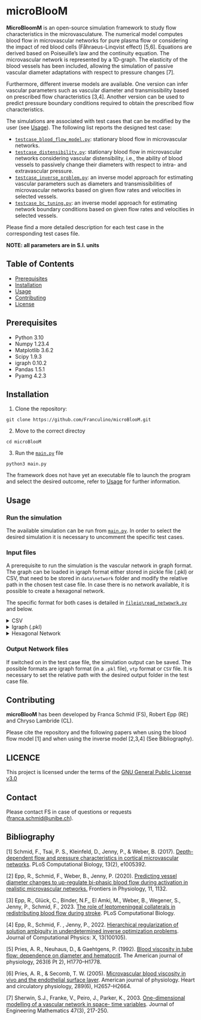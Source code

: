 # microBlooM

**MicroBloomM** 
is an open-source simulation framework to study flow characteristics in the microvasculature. The numerical model computes blood flow in microvascular networks for pure plasma flow or considering the impact of red blood cells (Fåhraeus-Linqvist effect) [5,6]. Equations are derived based on Poiseuille’s law and the continuity equation. The microvascular network is represented by a 1D-graph. The elasticity of the blood vessels has been included, allowing the simulation of passive vascular diameter adaptations with respect to pressure changes [7].

Furthermore, different inverse models are available. One version can infer vascular parameters such as vascular diameter and transmissibility based on prescribed flow characteristics [3,4]. Another version can be used to predict pressure boundary conditions required to obtain the prescribed flow characteristics.

The simulations are associated with test cases that can be modified by the user (see [Usage](#usage)). The following list reports the designed test case:

- [`testcase_blood_flow_model.py`](https://github.com/Franculino/microBlooM/blob/main/testcases/testcase_blood_flow_model.py): stationary blood flow in microvascular networks.
- [`testcase_distensibility.py`](https://github.com/Franculino/microBlooM/blob/main/testcases/testcase_distensibility.py): stationary blood flow in microvascular networks considering vascular distensibility, i.e., the ability of blood vessels to passively change their diameters with respect to intra- and extravascular pressure.
- [`testcase_inverse_problem.py`](https://github.com/Franculino/microBlooM/blob/main/testcases/testcase_inverse_problem.py): an inverse model approach for estimating vascular parameters such as diameters and transmissibilities of microvascular networks based on given flow rates and velocities in selected vessels.
- [`testcase_bc_tuning.py`](https://github.com/Franculino/microBlooM/blob/main/testcases/testcase_bc_tuning.py): an inverse model approach for estimating network boundary conditions based on given flow rates and velocities in selected vessels.

Please find a more detailed description for each test case in the corresponding test cases file.

**NOTE: all parameters are in S.I. units**

## Table of Contents

- [Prerequisites](#prerequisites)
- [Installation](#installation)
- [Usage](#usage)
- [Contributing](#contributing)
- [License](#license)

## Prerequisites

- Python 3.10
- Numpy 1.23.4
- Matplotlib 3.6.2
- Scipy 1.9.3
- igraph 0.10.2
- Pandas 1.5.1
- Pyamg 4.2.3

## Installation

1. Clone the repository:

```
git clone https://github.com/Franculino/microBlooM.git
```

2. Move to the correct directoy

```
cd microBlooM
```

3. Run the [`main.py`](https://github.com/Franculino/microBlooM/blob/main/main.py) file

```
python3 main.py
```

The framework does not have yet an executable file to launch the program and select the desired outcome, refer to [Usage](#usage) for further information.

## Usage

### Run the simulation

The available simulation can be run from [`main.py`](https://github.com/Franculino/microBlooM/blob/main/main.py). In order to select the desired simulation it is necessary to uncomment the specific test cases.

### Input files

A prerequisite to run the simulation is the vascular network in graph format. The graph can be loaded in igraph format either stored in pickle file (.pkl) or CSV, that need to be stored in `data\network` folder and modify the relative path in the chosen test case file. In case there is no network available, it is possible to create a hexagonal network.

The specific format for both cases is detailed in [`fileio\read_netwowrk.py`](https://github.com/Franculino/microBlooM/blob/main/source/fileio/read_network.py) and below.

<details>
 <summary>  CSV </summary>

Import a network from three csv text files containing vertex, edge and boundary data.

_Vertex (vx) data_: At least three columns are required to describe the x, y and z coordinates of all vertices. A
header for each column has to be provided. Example file structure (order of columns does not matter; columns without header are ignored):

        x_coord, y_coord, z_coord
        x_coord_of_vx_0,y_coord_of_vx_0,z_coord_of_vx_0
        x_coord_of_vx_1,y_coord_of_vx_1,z_coord_of_vx_1
                :      ,        :      ,        :
                :      ,        :      ,        :

_Edge data_: At least four columns are required to describe the connectivity (requires two columns, i.e.,
one for each incidence vertex per edge), diameters and lengths of all edges. A header for each column has to be
provided. Example file structure (order of columns does not matter; columns without header are ignored):

        vx_incident_1, vertex_incident_2, diameter, length
        incident_vx_1_of_edge_0,incident_vx_2_of_edge_0,diameter_of_edge_0,length_of_edge_0
        incident_vx_1_of_edge_1,incident_vx_2_of_edge_1,diameter_of_edge_1,length_of_edge_1
                    :          ,            :          ,            :     ,         :
                    :          ,            :          ,            :     ,         :

_Boundary data_: At least three columns are required to prescribe the vertex indices of boundary conditions,
the boundary type (1: pressure, 2: flow rate) and the boundary values (can be pressure or flow rate).
Example file structure (order of columns does not matter; columns without header are ignored):

        vx_id_of_boundary, boundary_type, boundary_value
        vx_id_boundary_0,boundary_type_0,boundary_value_0
        vx_id_boundary_1,boundary_type_1,boundary_value_1
                :       ,       :       ,       :
                :       ,       :       ,       :

</details>

<details>
 <summary>  Igraph (.pkl) </summary>

 The loaded igraph needs to contain the following vertex and edge attributes. The name of the respective attributes can be modified in the test case files. The default names are stated below. Note the boundary data is also stored as vertex attribute, i.e. in total there are at least three vertex attributes.

_Vertex data_: At least one attribute is required to describe the x, y and z coordinates of all vertices ("coords").

```
one (3 x nv) array, where nv is the number of vertices:
        [[x0, y0, z0]
         [x1, y1, z1]
                    :
                    :
         [xnv, ynv, znv]]
```

_Edge data_: At least two attributes are required to describe the diameters ("diameter") and lengths ("length") of all edges.

```
two (1 x ne) arrays, where ne is number of edges:
        diameter: [d0, d1, ..., dne ]
        length: [l0, l1, ..., lne ]
```

_Boundary data_: At least two vertex attributes are required to prescribe the boundary type (1: pressure, 2: flow rate, None: otherwise, "boundaryType") and the boundary values (can be pressure or flow rate, None: otherwise, "boundaryValue").

```
two (1 x nv) arrays, where nv is number of vertices:
            boundary_type: [boundary_type_0, boundary_type_1, ..., boundary_type_nv]
            boundary_value: [boundary_value_0, boundary_value_1, ..., boundary_value_nv]
```

</details>

<details>

 <summary>  Hexagonal Network </summary>

The hexagonal network properties can be modified from the `testcase` file of the choose simulation. Here an example of possible values:

        "nr_of_hexagon_x": 3,
        "nr_of_hexagon_y": 3,
        "hexa_edge_length": 62.e-6,
        "hexa_diameter": 4.e-6,
        "hexa_boundary_vertices": [0, 27],
        "hexa_boundary_values": [2, 1],
        "hexa_boundary_types": [1, 1],

Note: the number odd hexagon must be odd.

</details>

### Output Network files

If switched on in the test case file, the simulation output can be saved.
The possible formats are igraph format (in a `.pkl` file), `vtp` format or `CSV` file. It is necessary to set the relative path with the desired output folder in the test case file.


## Contributing

**microBlooM** has been developed by Franca Schmid (FS), Robert Epp (RE) and Chryso Lambride (CL).

Please cite the repository and the following papers when using the blood flow model [1] and when using the inverse model [2,3,4] (See Bibliography).


## LICENCE

This project is licensed under the terms of the [GNU General Public License v3.0](https://github.com/Franculino/microBlooM/blob/main/LICENSE)


## Contact

Please contact FS in case of questions or requests (franca.schmid@unibe.ch).


## Bibliography

[1] Schmid, F., Tsai, P. S., Kleinfeld, D., Jenny, P., & Weber, B. (2017). [Depth-dependent flow and pressure characteristics in cortical microvascular networks](https://doi.org/10.1371/journal.pcbi.1005392). PLoS Computational Biology, 13(2), e1005392.

[2] Epp, R., Schmid, F., Weber, B., Jenny, P. (2020). [Predicting vessel diameter changes to up-regulate bi-phasic blood flow during activation in realistic microvascular networks.](https://doi.org/10.3389/fphys.2020.566303) Frontiers in Physiology, 11, 1132.

[3] Epp, R., Glück, C., Binder, N.F,, El Amki, M., Weber, B., Wegener, S., Jenny, P., Schmid, F., 2023. [The role of leptomeningeal collaterals in redistributing blood flow during stroke](https://doi.org/toBeAdded). PLoS Computational Biology.

[4] Epp, R., Schmid, F. , Jenny, P., 2022. [Hierarchical regularization of solution ambiguity in underdetermined inverse optimization problems](https://doi.org/10.1016/j.jcpx.2022.100105). Journal of Computational Physics: X, 13(100105).

[5] Pries, A. R., Neuhaus, D., & Gaehtgens, P. (1992). [Blood viscosity in tube flow: dependence on diameter and hematocrit](https://doi.org/10.1152/ajpheart.1992.263.6.H1770). The American journal of physiology, 263(6 Pt 2), H1770–H1778. 

[6] Pries, A. R., & Secomb, T. W. (2005). [Microvascular blood viscosity in vivo and the endothelial surface layer](https://doi.org/10.1152/ajpheart.00297.2005). American journal of physiology. Heart and circulatory physiology, 289(6), H2657–H2664. 

[7] Sherwin, S.J., Franke, V., Peiro, J., Parker, K., 2003. [One-dimensional modelling of a vascular network in space- time variables](https://doi.org/10.1023/B:ENGI.0000007979.32871.e2). Journal of Engineering Mathematics 47(3), 217-250.
